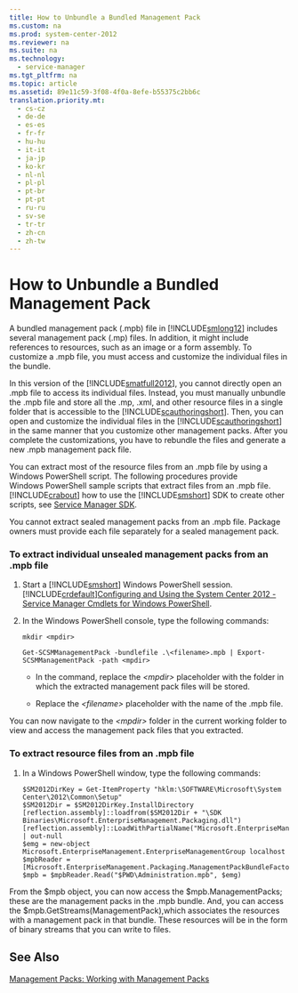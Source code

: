 ```yaml
---
title: How to Unbundle a Bundled Management Pack
ms.custom: na
ms.prod: system-center-2012
ms.reviewer: na
ms.suite: na
ms.technology: 
  - service-manager
ms.tgt_pltfrm: na
ms.topic: article
ms.assetid: 89e11c59-3f08-4f0a-8efe-b55375c2bb6c
translation.priority.mt: 
  - cs-cz
  - de-de
  - es-es
  - fr-fr
  - hu-hu
  - it-it
  - ja-jp
  - ko-kr
  - nl-nl
  - pl-pl
  - pt-br
  - pt-pt
  - ru-ru
  - sv-se
  - tr-tr
  - zh-cn
  - zh-tw
---
```

# How to Unbundle a Bundled Management Pack
A bundled management pack \(.mpb\) file in [!INCLUDE[smlong12](../../../sm/deploy/deploy-guide/includes/smlong12_md.md)] includes several management pack \(.mp\) files. In addition, it might include references to resources, such as an image or a form assembly. To customize a .mpb file, you must access and customize the individual files in the bundle.  
  
 In this version of the [!INCLUDE[smatfull2012](../../../sm/manage/author/includes/smatfull2012_md.md)], you cannot directly open an .mpb file to access its individual files. Instead, you must manually unbundle the .mpb file and store all the .mp, .xml, and other resource files in a single folder that is accessible to the [!INCLUDE[scauthoringshort](../../../sm/manage/author/includes/scauthoringshort_md.md)]. Then, you can open and customize the individual files in the [!INCLUDE[scauthoringshort](../../../sm/manage/author/includes/scauthoringshort_md.md)] in the same manner that you customize other management packs. After you complete the customizations, you have to rebundle the files and generate a new .mpb management pack file.  
  
 You can extract most of the resource files from an .mpb file by using a Windows PowerShell script. The following procedures provide Windows PowerShell sample scripts that extract files from an .mpb file. [!INCLUDE[crabout](../../../sm/deploy/deploy-guide/includes/crabout_md.md)] how to use the [!INCLUDE[smshort](../../../sm/deploy/deploy-guide/includes/smshort_md.md)] SDK to create other scripts, see [Service Manager SDK](http://go.microsoft.com/fwlink/p/?LinkID=198541).  
  
 You cannot extract sealed management packs from an .mpb file. Package owners must provide each file separately for a sealed management pack.  
  
### To extract individual unsealed management packs from an .mpb file  
  
1.  Start a [!INCLUDE[smshort](../../../sm/deploy/deploy-guide/includes/smshort_md.md)] Windows PowerShell session. [!INCLUDE[crdefault](../../../sm/manage/author/includes/crdefault_md.md)][Configuring and Using the System Center 2012 \- Service Manager Cmdlets for Windows PowerShell](http://go.microsoft.com/fwlink/p/?LinkId=233745).  
  
2.  In the Windows PowerShell console, type the following commands:  
  
    ```  
    mkdir <mpdir>  
    ```  
  
    ```  
    Get-SCSMManagementPack -bundlefile .\<filename>.mpb | Export-SCSMManagementPack -path <mpdir>  
    ```  
  
    -   In the command, replace the *\<mpdir\>* placeholder with the folder in which the extracted management pack files will be stored.  
  
    -   Replace the *\<filename\>* placeholder with the name of the .mpb file.  
  
 You can now navigate to the *\<mpdir\>* folder in the current working folder to view and access the management pack files that you extracted.  
  
### To extract resource files from an .mpb file  
  
1.  In a Windows PowerShell window, type the following commands:  
  
    ```  
    $SM2012DirKey = Get-ItemProperty "hklm:\SOFTWARE\Microsoft\System Center\2012\Common\Setup"  
    $SM2012Dir = $SM2012DirKey.InstallDirectory   
    [reflection.assembly]::loadfrom($SM2012Dir + "\SDK Binaries\Microsoft.EnterpriseManagement.Packaging.dll")  
    [reflection.assembly]::LoadWithPartialName("Microsoft.EnterpriseManagement.Core") | out-null  
    $emg = new-object Microsoft.EnterpriseManagement.EnterpriseManagementGroup localhost  
    $mpbReader = [Microsoft.EnterpriseManagement.Packaging.ManagementPackBundleFactory]::CreateBundleReader()  
    $mpb = $mpbReader.Read("$PWD\Administration.mpb", $emg)  
    ```  
  
 From the $mpb object, you can now access the $mpb.ManagementPacks; these are the management packs in the .mpb bundle. And, you can access the $mpb.GetStreams\(ManagementPack\),which associates the resources with a management pack in that bundle. These resources will be in the form of binary streams that you can write to files.  
  
## See Also  
 [Management Packs: Working with Management Packs](../Topic/Management%20Packs:%20Working%20with%20Management%20Packs.md)